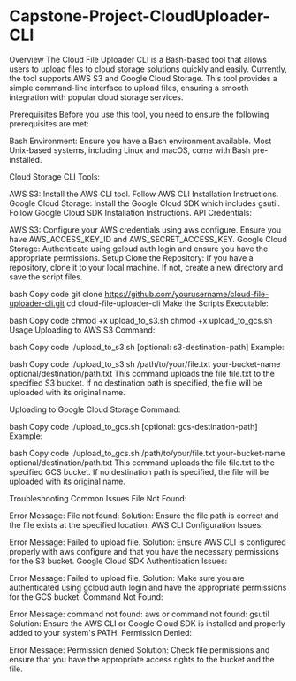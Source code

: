 # Capstone-Project-CloudUploader-CLI

Overview
The Cloud File Uploader CLI is a Bash-based tool that allows users to upload files to cloud storage solutions quickly and easily. Currently, the tool supports AWS S3 and Google Cloud Storage. This tool provides a simple command-line interface to upload files, ensuring a smooth integration with popular cloud storage services.

Prerequisites
Before you use this tool, you need to ensure the following prerequisites are met:

Bash Environment: Ensure you have a Bash environment available. Most Unix-based systems, including Linux and macOS, come with Bash pre-installed.

Cloud Storage CLI Tools:

AWS S3: Install the AWS CLI tool. Follow AWS CLI Installation Instructions.
Google Cloud Storage: Install the Google Cloud SDK which includes gsutil. Follow Google Cloud SDK Installation Instructions.
API Credentials:

AWS S3: Configure your AWS credentials using aws configure. Ensure you have AWS_ACCESS_KEY_ID and AWS_SECRET_ACCESS_KEY.
Google Cloud Storage: Authenticate using gcloud auth login and ensure you have the appropriate permissions.
Setup
Clone the Repository:
If you have a repository, clone it to your local machine. If not, create a new directory and save the script files.

bash
Copy code
git clone https://github.com/yourusername/cloud-file-uploader-cli.git
cd cloud-file-uploader-cli
Make the Scripts Executable:

bash
Copy code
chmod +x upload_to_s3.sh
chmod +x upload_to_gcs.sh
Usage
Uploading to AWS S3
Command:

bash
Copy code
./upload_to_s3.sh <file-path> <bucket-name> [optional: s3-destination-path]
Example:

bash
Copy code
./upload_to_s3.sh /path/to/your/file.txt your-bucket-name optional/destination/path.txt
This command uploads the file file.txt to the specified S3 bucket. If no destination path is specified, the file will be uploaded with its original name.

Uploading to Google Cloud Storage
Command:

bash
Copy code
./upload_to_gcs.sh <file-path> <bucket-name> [optional: gcs-destination-path]
Example:

bash
Copy code
./upload_to_gcs.sh /path/to/your/file.txt your-bucket-name optional/destination/path.txt
This command uploads the file file.txt to the specified GCS bucket. If no destination path is specified, the file will be uploaded with its original name.

Troubleshooting
Common Issues
File Not Found:

Error Message: File not found: <file-path>
Solution: Ensure the file path is correct and the file exists at the specified location.
AWS CLI Configuration Issues:

Error Message: Failed to upload file.
Solution: Ensure AWS CLI is configured properly with aws configure and that you have the necessary permissions for the S3 bucket.
Google Cloud SDK Authentication Issues:

Error Message: Failed to upload file.
Solution: Make sure you are authenticated using gcloud auth login and have the appropriate permissions for the GCS bucket.
Command Not Found:

Error Message: command not found: aws or command not found: gsutil
Solution: Ensure the AWS CLI or Google Cloud SDK is installed and properly added to your system's PATH.
Permission Denied:

Error Message: Permission denied
Solution: Check file permissions and ensure that you have the appropriate access rights to the bucket and the file.
